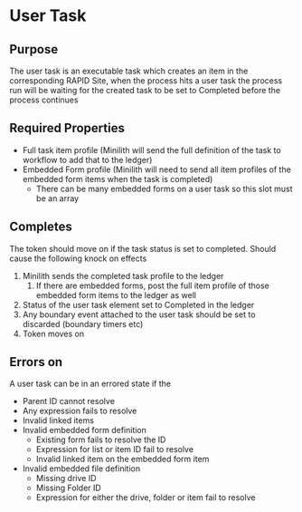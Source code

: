 # User Task

## Purpose

The user task is an executable task which creates an item in the corresponding RAPID Site, when the process hits a user task the process run will be waiting for the created task to be set to Completed before the process continues

## Required Properties

- Full task item profile (Minilith will send the full definition of the task to workflow to add that to the ledger)
- Embedded Form profile (Minilith will need to send all item profiles of the embedded form items when the task is completed) 
    - There can be many embedded forms on a user task so this slot must be an array

## Completes

The token should move on if the task status is set to completed. Should cause the following knock on effects

1. Minilith sends the completed task profile to the ledger 
    1. If there are embedded forms, post the full item profile of those embedded form items to the ledger as well
2. Status of the user task element set to Completed in the ledger
3. Any boundary event attached to the user task should be set to discarded (boundary timers etc)
4. Token moves on

## Errors on

A user task can be in an errored state if the

- Parent ID cannot resolve
- Any expression fails to resolve
- Invalid linked items
- Invalid embedded form definition  
    - Existing form fails to resolve the ID
    - Expression for list or item ID fail to resolve
    - Invalid linked item on the embedded form item
- Invalid embedded file definition 
    - Missing drive ID
    - Missing Folder ID
    - Expression for either the drive, folder or item fail to resolve